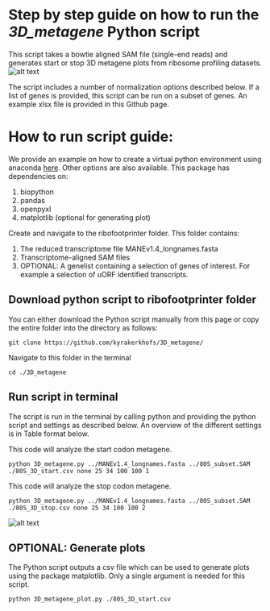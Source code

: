 # Step by step guide on how to run the *3D_metagene* Python script
This script takes a bowtie aligned SAM file (single-end reads) and generates start or stop 3D metagene plots from ribosome profiling datasets.
![alt text](https://github.com/kyrakerkhofs/figures/blob/main/3D_metagene.png)

The script includes a number of normalization options described below.
If a list of genes is provided, this script can be run on a subset of genes. An example xlsx file is provided in this Github page.


# How to run script guide:
We provide an example on how to create a virtual python environment using anaconda [here](https://github.com/kyrakerkhofs/ribofootprinter_python_guide/tree/main). Other options are also available. This package has dependencies on:
1. biopython
2. pandas
3. openpyxl
4. matplotlib (optional for generating plot)

Create and navigate to the ribofootprinter folder. 
This folder contains:
1.	The reduced transcriptome file MANEv1.4_longnames.fasta
2.	Transcriptome-aligned SAM files
3.	OPTIONAL: A genelist containing a selection of genes of interest. For example a selection of uORF identified transcripts. 

## Download python script to ribofootprinter folder
You can either download the Python script manually from this page or copy the entire folder into the directory as follows:
```unix
git clone https://github.com/kyrakerkhofs/3D_metagene/
```
Navigate to this folder in the terminal
```unix
cd ./3D_metagene
```


## Run script in terminal
The script is run in the terminal by calling python and providing the python script and settings as described below. An overview of the different settings is in Table format below.

This code will analyze the start codon metagene. 
```unix
python 3D_metagene.py ../MANEv1.4_longnames.fasta ../80S_subset.SAM ./80S_3D_start.csv none 25 34 100 100 1
```
This code will analyze the stop codon metagene. 
```unix
python 3D_metagene.py ../MANEv1.4_longnames.fasta ../80S_subset.SAM ./80S_3D_stop.csv none 25 34 100 100 2
```


![alt text](https://github.com/kyrakerkhofs/figures/blob/main/settings_3D_metagene.png)


## OPTIONAL: Generate plots
The Python script outputs a csv file which can be used to generate plots using the package matplotlib. Only a single argument is needed for this script.
```unix
python 3D_metagene_plot.py ./80S_3D_start.csv
```
